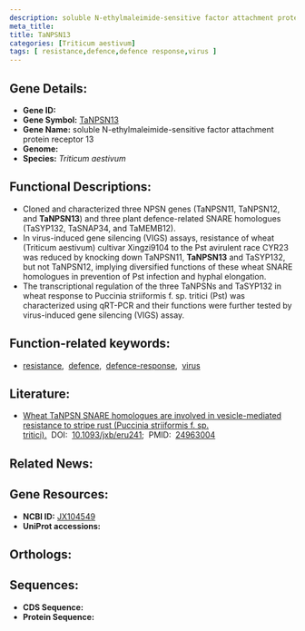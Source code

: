 ```yaml
---
description: soluble N-ethylmaleimide-sensitive factor attachment protein receptor 13 ; Triticum aestivum
meta_title:
title: TaNPSN13
categories: [Triticum aestivum]
tags: [ resistance,defence,defence response,virus ]
---
```


## Gene Details:
- **Gene ID:** []()
- **Gene Symbol:** <u>TaNPSN13</u>
- **Gene Name:** soluble N-ethylmaleimide-sensitive factor attachment protein receptor 13
- **Genome:** []()
- **Species:** *Triticum aestivum*

## Functional Descriptions:
   - Cloned and characterized three NPSN genes (TaNPSN11, TaNPSN12, and **TaNPSN13**) and three plant defence-related SNARE homologues (TaSYP132, TaSNAP34, and TaMEMB12).
   - In virus-induced gene silencing (VIGS) assays, resistance of wheat (Triticum aestivum) cultivar Xingzi9104 to the Pst avirulent race CYR23 was reduced by knocking down TaNPSN11, **TaNPSN13** and TaSYP132, but not TaNPSN12, implying diversified functions of these wheat SNARE homologues in prevention of Pst infection and hyphal elongation.
   - The transcriptional regulation of the three TaNPSNs and TaSYP132 in wheat response to Puccinia striiformis f. sp. tritici (Pst) was characterized using qRT-PCR and their functions were further tested by virus-induced gene silencing (VIGS) assay.

## Function-related keywords:
   - [resistance](/tags/resistance/),&nbsp;&nbsp;[defence](/tags/defence/),&nbsp;&nbsp;[defence-response](/tags/defence-response/),&nbsp;&nbsp;[virus](/tags/virus/)

## Literature:
   - [Wheat TaNPSN SNARE homologues are involved in vesicle-mediated resistance to stripe rust (Puccinia striiformis f. sp. tritici).](https://doi.org/10.1093/jxb/eru241)&nbsp;&nbsp;DOI:&nbsp;&nbsp;[10.1093/jxb/eru241](https://doi.org/10.1093/jxb/eru241);&nbsp;&nbsp;PMID:&nbsp;&nbsp;[24963004](https://pubmed.ncbi.nlm.nih.gov/24963004/)

## Related News:

## Gene Resources:
- **NCBI ID:**  [JX104549](https://www.ncbi.nlm.nih.gov/gene/?term=JX104549)
- **UniProt accessions:**  [](https://www.uniprot.org/uniprotkb//entry)

## Orthologs:

## Sequences:
- **CDS Sequence:**
- **Protein Sequence:**
